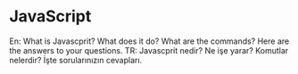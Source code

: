 # JavaScript
En: What is Javascprit? What does it do? What are the commands? Here are the answers to your questions. TR: Javascprit nedir? Ne işe yarar? Komutlar nelerdir? İşte sorularınızın cevapları.

